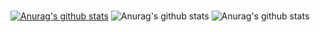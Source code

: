 ### 

<!--
**jsl0319/jsl0319** is a ✨ _special_ ✨ repository because its `README.md` (this file) appears on your GitHub profile.

Here are some ideas to get you started:

- 🔭 I’m currently working on ...
- 🌱 I’m currently learning ...
- 👯 I’m looking to collaborate on ...
- 🤔 I’m looking for help with ...
- 💬 Ask me about ...
- 📫 How to reach me: ...
- 😄 Pronouns: ...
- ⚡ Fun fact: ...
-->
[![Anurag's github stats](https://github-readme-stats.vercel.app/api?username=jsl0319)](https://github.com/anuraghazra/github-readme-stats)
![Anurag's github stats](https://github-readme-stats.vercel.app/api?username=jsl0319&show_icons=true&theme=radical)
![Anurag's github stats](https://github-readme-stats.vercel.app/api?username=jsl0319&show_icons=true)

